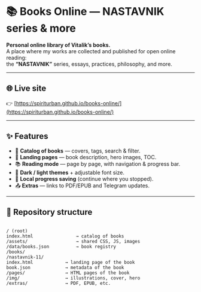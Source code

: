 # 📚 Books Online — NASTAVNIK series & more

**Personal online library of Vitalik’s books.**  
A place where my works are collected and published for open online reading:  
the **“NASTAVNIK”** series, essays, practices, philosophy, and more.

---

## 🌐 Live site
👉 [https://spiriturban.github.io/books-online/](https://spiriturban.github.io/books-online/)

---

## ✨ Features
- 📖 **Catalog of books** — covers, tags, search & filter.  
- 📝 **Landing pages** — book description, hero images, TOC.  
- 📚 **Reading mode** — page by page, with navigation & progress bar.  
- 🎨 **Dark / light themes** + adjustable font size.  
- 💾 **Local progress saving** (continue where you stopped).  
- 📤 **Extras** — links to PDF/EPUB and Telegram updates.

---

## 📂 Repository structure

```

/ (root)
index.html                → catalog of books
/assets/                  → shared CSS, JS, images
/data/books.json          → book registry
/books/
/nastavnik-11/
index.html            → landing page of the book
book.json             → metadata of the book
/pages/               → HTML pages of the book
/img/                 → illustrations, cover, hero
/extras/              → PDF, EPUB, etc.

````
